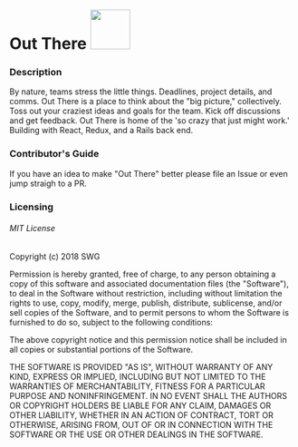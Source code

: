 # Out There <img src="https://media.giphy.com/media/pylpD8AoQCf3CQ1oO2/giphy.gif" height="70" width="70">

### Description

By nature, teams stress the little things. Deadlines, project details, and comms. Out There is a place to think about the "big picture," collectively. Toss out your craziest ideas and goals for the team. Kick off discussions and get feedback. Out There is home of the 'so crazy that just might work.' Building with React, Redux, and a Rails back end.

### Contributor's Guide

If you have an idea to make "Out There" better please file an Issue or even jump straigh to a PR.

### Licensing

###### MIT License

Copyright (c) 2018 SWG

Permission is hereby granted, free of charge, to any person obtaining a copy
of this software and associated documentation files (the "Software"), to deal
in the Software without restriction, including without limitation the rights
to use, copy, modify, merge, publish, distribute, sublicense, and/or sell
copies of the Software, and to permit persons to whom the Software is
furnished to do so, subject to the following conditions:

The above copyright notice and this permission notice shall be included in all
copies or substantial portions of the Software.

THE SOFTWARE IS PROVIDED "AS IS", WITHOUT WARRANTY OF ANY KIND, EXPRESS OR
IMPLIED, INCLUDING BUT NOT LIMITED TO THE WARRANTIES OF MERCHANTABILITY,
FITNESS FOR A PARTICULAR PURPOSE AND NONINFRINGEMENT. IN NO EVENT SHALL THE
AUTHORS OR COPYRIGHT HOLDERS BE LIABLE FOR ANY CLAIM, DAMAGES OR OTHER
LIABILITY, WHETHER IN AN ACTION OF CONTRACT, TORT OR OTHERWISE, ARISING FROM,
OUT OF OR IN CONNECTION WITH THE SOFTWARE OR THE USE OR OTHER DEALINGS IN THE
SOFTWARE.